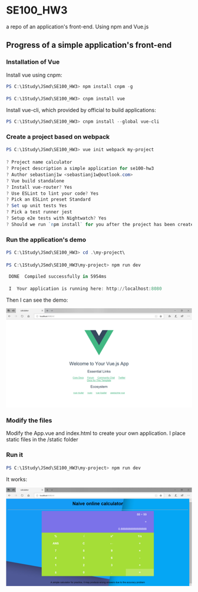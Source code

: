 # SE100_HW3

a repo of an application's front-end. Using npm and Vue.js

## Progress of a simple application's front-end

### Installation of Vue

Install vue using cnpm:

```powershell
PS C:\1Study\JSmd\SE100_HW3> npm install cnpm -g

PS C:\1Study\JSmd\SE100_HW3> cnpm install vue
```

Install vue-cli, which provided by official to build applications:

```powershell
PS C:\1Study\JSmd\SE100_HW3> cnpm install --global vue-cli
```

### Create a project based on webpack

```powershell
PS C:\1Study\JSmd\SE100_HW3> vue init webpack my-project

? Project name calculator
? Project description a simple application for se100-hw3
? Author sebastianj1w <sebastianj1w@outlook.com>
? Vue build standalone
? Install vue-router? Yes
? Use ESLint to lint your code? Yes
? Pick an ESLint preset Standard
? Set up unit tests Yes
? Pick a test runner jest
? Setup e2e tests with Nightwatch? Yes
? Should we run `npm install` for you after the project has been created? (recommended) npm
```

### Run the application's demo

```powershell
PS C:\1Study\JSmd\SE100_HW3> cd .\my-project\

PS C:\1Study\JSmd\SE100_HW3\my-project> npm run dev
```

```powershell
 DONE  Compiled successfully in 5954ms                                                                                                                             17:13:28

 I  Your application is running here: http://localhost:8080
```

Then I can see the demo:
<div  align="center">
<img src="demo.png" width="900"  />
</div>

### Modify the files

Modify the App.vue and index.html to create your own application.
I place static files in the /static folder

### Run it

```powershell
PS C:\1Study\JSmd\SE100_HW3\my-project> npm run dev
```

It works:
<div  align="center">
<img src="run.png" width="900"  />
</div>
